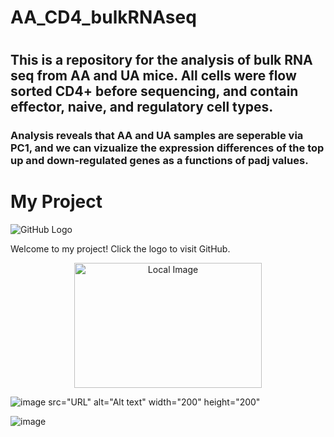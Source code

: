 # AA_CD4_bulkRNAseq
#
## This is a repository for the analysis of bulk RNA seq from AA and UA mice. All cells were flow sorted CD4+ before sequencing, and contain  effector, naive, and regulatory cell types.

### Analysis reveals that AA and UA samples are seperable via PC1, and we can vizualize the expression differences of the top up and down-regulated genes as a functions of padj values.

# My Project

![GitHub Logo](https://github.githubassets.com/images/modules/logos_page/GitHub-Mark.png)

Welcome to my project! Click the logo to visit GitHub.

<p align="center">
  <img src="[path/to/local-image.png](https://github.com/ryanreis333/AA_CD4_bulkRNAseq/assets/16333059/578b56e1-573a-489b-843a-1e0608b9ef96)" alt="Local Image" width="300" height="200">
</p>



![image](https://github.com/ryanreis333/AA_CD4_bulkRNAseq/assets/16333059/578b56e1-573a-489b-843a-1e0608b9ef96) src="URL" alt="Alt text" width="200" height="200"

![image](https://github.com/ryanreis333/AA_CD4_bulkRNAseq/assets/16333059/8e5751cb-5c4f-43cf-af92-f81d8cca5331)

